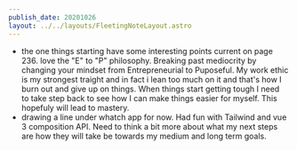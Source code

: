 ```yaml
---
publish_date: 20201026
layout: ../../layouts/FleetingNoteLayout.astro
---
```

- the one things starting have some interesting points current on page 236. love the "E" to "P" philosophy. Breaking past mediocrity by changing your mindset from Entrepreneurial to Puposeful. My work ethic is my strongest traight and in fact i lean too much on it and that's how I burn out and give up on things. When things start getting tough I need to take step back to see how I can make things easier for myself. This hopefuly will lead to mastery. 
- drawing a line under whatch app for now. Had fun with Tailwind and vue 3 composition API. Need to think a bit more about what my next steps are how they will take be towards my medium and long term goals.
